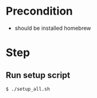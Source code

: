 # Precondition

- should be installed homebrew

# Step

## Run setup script

```shell
$ ./setup_all.sh
```